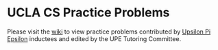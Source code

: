 # UCLA CS Practice Problems

Please visit the [wiki](https://github.com/uclaupe-tutoring/practice-problems/wiki) to view practice problems contributed by [Upsilon Pi Epsilon](https://upe.seas.ucla.edu/) inductees and edited by the UPE Tutoring Committee.
